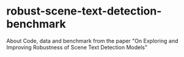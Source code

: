# robust-scene-text-detection-benchmark
About Code, data and benchmark from the paper "On Exploring and Improving Robustness of Scene Text Detection Models"
